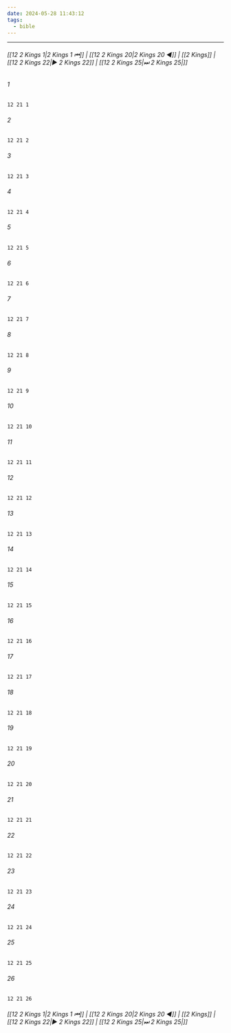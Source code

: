 ```yaml
---
date: 2024-05-28 11:43:12
tags:
  - bible
---
```

___

###### [[12 2 Kings 1|2 Kings 1 ⏮]] | [[12 2 Kings 20|2 Kings 20 ◀]] | [[2 Kings]] | [[12 2 Kings 22|▶ 2 Kings 22]] | [[12 2 Kings 25|⏭ 2 Kings 25|]]

###### 1
``` verse
12 21 1 
```
###### 2
``` verse
12 21 2 
```
###### 3
``` verse
12 21 3 
```
###### 4
``` verse
12 21 4 
```
###### 5
``` verse
12 21 5 
```
###### 6
``` verse
12 21 6 
```
###### 7
``` verse
12 21 7 
```
###### 8
``` verse
12 21 8 
```
###### 9
``` verse
12 21 9 
```
###### 10
``` verse
12 21 10 
```
###### 11
``` verse
12 21 11 
```
###### 12
``` verse
12 21 12 
```
###### 13
``` verse
12 21 13 
```
###### 14
``` verse
12 21 14 
```
###### 15
``` verse
12 21 15 
```
###### 16
``` verse
12 21 16 
```
###### 17
``` verse
12 21 17 
```
###### 18
``` verse
12 21 18 
```
###### 19
``` verse
12 21 19 
```
###### 20
``` verse
12 21 20 
```
###### 21
``` verse
12 21 21 
```
###### 22
``` verse
12 21 22 
```
###### 23
``` verse
12 21 23 
```
###### 24
``` verse
12 21 24 
```
###### 25
``` verse
12 21 25 
```
###### 26
``` verse
12 21 26 
```

###### [[12 2 Kings 1|2 Kings 1 ⏮]] | [[12 2 Kings 20|2 Kings 20 ◀]] | [[2 Kings]] | [[12 2 Kings 22|▶ 2 Kings 22]] | [[12 2 Kings 25|⏭ 2 Kings 25|]]

